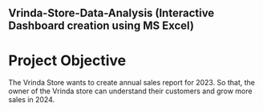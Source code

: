 ## Vrinda-Store-Data-Analysis (Interactive Dashboard creation using MS Excel) 
# Project Objective
The Vrinda Store wants to create annual sales report for 2023. So that, the owner of the Vrinda store can understand their customers and grow more sales in 2024.

